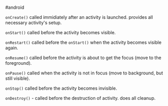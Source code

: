 #android 

`onCreate()` called immidiately after an activity is launched. provides all necessary activity's setup.

`onStart()` called before the activity becomes visible.

`onRestart()` called before the `onStart()` when the activity becomes visible again.

`onResume()` called before the activity is about to get the focus (move to the foreground).

`onPause()` called when the activity is not in focus (move to background, but still visible).

`onStop()` called before the activity becomes invisible.

`onDestroy()` - called before the destruction of activity. does all cleanup.